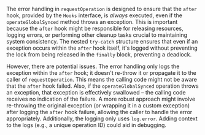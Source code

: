 The error handling in `requestOperation` is designed to ensure that the `after` hook, provided by the `Hooks` interface, is *always* executed, even if the `operateGlobalSynced` method throws an exception.  This is important because the `after` hook might be responsible for releasing resources, logging errors, or performing other cleanup tasks crucial to maintaining system consistency. The nested `try-catch` structure ensures that even if an exception occurs within the `after` hook itself, it's logged without preventing the lock from being released in the `finally` block, preventing a deadlock.

However, there are potential issues. The error handling only logs the exception within the `after` hook; it doesn't re-throw it or propagate it to the caller of `requestOperation`. This means the calling code might not be aware that the `after` hook failed. Also, if the `operateGlobalSynced` operation throws an exception, that exception is effectively swallowed – the calling code receives no indication of the failure. A more robust approach might involve re-throwing the original exception (or wrapping it in a custom exception) after logging the `after` hook failure, allowing the caller to handle the error appropriately.  Additionally, the logging only uses `log.error`. Adding context to the logs (e.g., a unique operation ID) could aid in debugging.